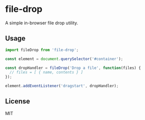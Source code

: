 # file-drop

A simple in-browser file drop utility.


## Usage

```javascript
import fileDrop from 'file-drop';

const element = document.querySelector('#container');

const dropHandler = fileDrop('Drop a file', function(files) {
  // files = [ { name, contents } ]
});

element.addEventListener('dragstart', dropHandler);
```


## License

MIT